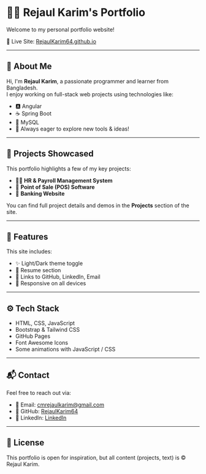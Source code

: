 # 👨‍💻 Rejaul Karim's Portfolio

Welcome to my personal portfolio website!

🔗 Live Site: [RejaulKarim64.github.io](https://iamcrk.me)

---

## 📝 About Me

Hi, I'm **Rejaul Karim**, a passionate programmer and learner from Bangladesh.  
I enjoy working on full-stack web projects using technologies like:

- 🅰️ Angular
- ☕ Spring Boot
- 🐬 MySQL
- 🧠 Always eager to explore new tools & ideas!

---

## 📁 Projects Showcased

This portfolio highlights a few of my key projects:

- 🧑‍💼 **HR & Payroll Management System**
- 🧾 **Point of Sale (POS) Software**
- 🏦 **Banking Website**

You can find full project details and demos in the **Projects** section of the site.

---

## 💼 Features

This site includes:

- ✨ Light/Dark theme toggle  
- 📄 Resume section  
- 🔗 Links to GitHub, LinkedIn, Email  
- 📱 Responsive on all devices

---

## ⚙️ Tech Stack

- HTML, CSS, JavaScript  
- Bootstrap & Tailwind CSS  
- GitHub Pages  
- Font Awesome Icons  
- Some animations with JavaScript / CSS

---

## 📬 Contact

Feel free to reach out via:

- 📧 Email: cmrejaulkarim@gmail.com  
- 🐙 GitHub: [RejaulKarim64](https://github.com/RejaulKarim64)  
- 🔗 LinkedIn: [LinkedIn](https://www.linkedin.com/in/c-m-rejaul-karim)

---

## 📢 License

This portfolio is open for inspiration, but all content (projects, text) is © Rejaul Karim.

